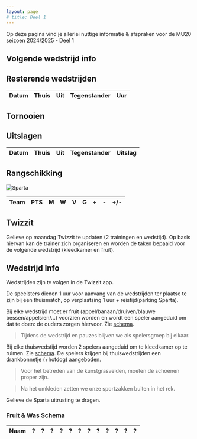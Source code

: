 ```yaml
---
layout: page
# title: Deel 1
---
```


Op deze pagina vind je allerlei nuttige informatie & afspraken voor de MU20 seizoen 2024/2025 - Deel 1



## Volgende wedstrijd info

## Resterende wedstrijden
Datum   | Thuis | Uit   | Tegenstander          | Uur
---     |:---:  |:---:  |---                    | ---

## Tornooien

## Uitslagen
Datum   | Thuis | Uit    | Tegenstander        | Uitslag
---     |:---:  |:---:   |---                  |---

## Rangschikking

![Sparta](/2425/assets/ranking.png)

Team	|	PTS	|	M	|	W	|	V	|	G	|	+	|	-	|	+/-
---	|	---	|	---	|	---	|	---	|	---	|	---	|	---	|	---

## Twizzit

Gelieve op maandag Twizzit te updaten (2 trainingen en wedstijd). Op basis hiervan kan de trainer zich organiseren en worden de taken bepaald voor de volgende wedstrijd (kleedkamer en fruit). 

## Wedstrijd Info

Wedstrijden zijn te volgen in de Twizzit app. 

De speelsters dienen 1 uur voor aanvang van de wedstrijden ter plaatse te zijn bij een thuismatch, op verplaatsing 1 uur + reistijd(parking Sparta).

Bij elke wedstrijd moet er fruit (appel/banaan/druiven/blauwe bessen/appelsien/...) voorzien worden en wordt een speler aangeduid om dat te doen: de ouders zorgen hiervoor. Zie [schema](#fruit--was-schema).

> Tijdens de wedstrijd en pauzes blijven we als spelersgroep bij elkaar.


Bij elke thuiswedstijd worden 2 spelers aangeduid om te kleedkamer op te ruimen. Zie [schema](#kleedkamer-schema).
De spelers krijgen bij thuiswedstrijden een drankbonnetje (+hotdog) aangeboden.

> Voor het betreden van de kunstgrasvelden, moeten de schoenen proper zijn.

> Na het omkleden zetten we onze sportzakken buiten in het rek.


Gelieve de Sparta uitrusting te dragen.

### Fruit & Was Schema

Naam| ? | ? | ? | ? | ? | ? | ? | ? | ? | ? | ? | ?
--- |---|---|---|---|---|---|---|---|---|---|---|---